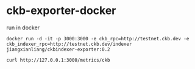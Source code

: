 # ckb-exporter-docker

run in docker
```
docker run -d -it -p 3000:3000 -e ckb_rpc=http://testnet.ckb.dev -e ckb_indexer_rpc=http://testnet.ckb.dev/indexer jiangxianliang/ckbindexer-exporter:0.2

curl http://127.0.0.1:3000/metrics/ckb
```

